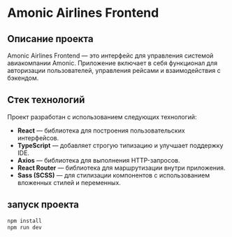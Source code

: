 # Amonic Airlines Frontend

## Описание проекта

Amonic Airlines Frontend — это интерфейс для управления системой авиакомпании Amonic. Приложение включает в себя функционал для авторизации пользователей, управления рейсами и взаимодействия с бэкендом.

## Стек технологий

Проект разработан с использованием следующих технологий:

- **React** — библиотека для построения пользовательских интерфейсов.
- **TypeScript** — добавляет строгую типизацию и улучшает поддержку IDE.
- **Axios** — библиотека для выполнения HTTP-запросов.
- **React Router** — библиотека для маршрутизации внутри приложения.
- **Sass (SCSS)** — для стилизации компонентов с использованием вложенных стилей и переменных.

## запуск проекта
```bash
npm install
npm run dev
```
